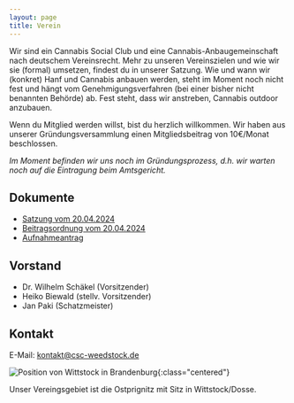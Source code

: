 ```yaml
---
layout: page
title: Verein
---
```


Wir sind ein Cannabis Social Club und eine Cannabis-Anbaugemeinschaft nach deutschem Vereinsrecht. Mehr zu unseren Vereinszielen und wie wir sie (formal) umsetzen, findest du in unserer Satzung. Wie und wann wir (konkret) Hanf und Cannabis anbauen werden, steht im Moment noch nicht fest und hängt vom Genehmigungsverfahren (bei einer bisher nicht benannten Behörde) ab. Fest steht, dass wir anstreben, Cannabis outdoor anzubauen.

Wenn du Mitglied werden willst, bist du herzlich willkommen. Wir haben aus unserer Gründungsversammlung einen Mitgliedsbeitrag von 10€/Monat beschlossen.

*Im Moment befinden wir uns noch im Gründungsprozess, d.h. wir warten noch auf die Eintragung beim Amtsgericht.*

## Dokumente

* [Satzung vom 20.04.2024](/files/Satzung_eV.pdf)
* [Beitragsordnung vom 20.04.2024](/files/20240420_Beitragsordnung.pdf)
* [Aufnahmeantrag](/files/Aufnahmeantrag.pdf)

## Vorstand

* Dr. Wilhelm Schäkel (Vorsitzender)
* Heiko Biewald (stellv. Vorsitzender)
* Jan Paki (Schatzmeister)

## Kontakt

E-Mail: [kontakt@csc-weedstock.de](mailto:kontakt@csc-weedstock.de)


![Position von Wittstock in Brandenburg](/images/karte.jpg){:class="centered"}

Unser Vereingsgebiet ist die Ostprignitz mit Sitz in Wittstock/Dosse.
